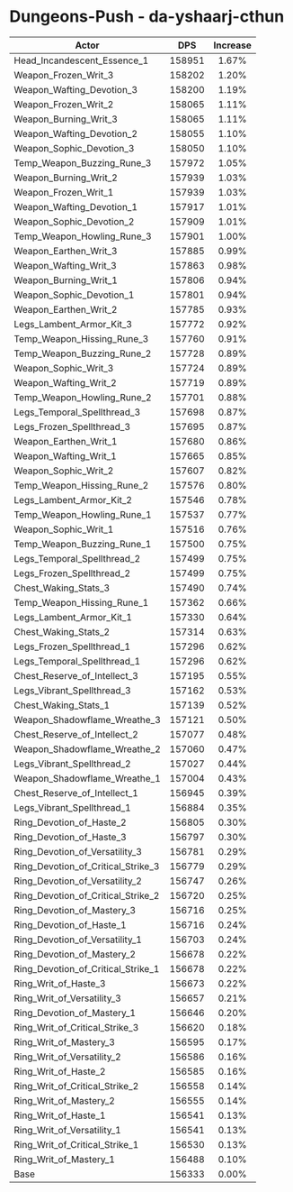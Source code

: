 # Dungeons-Push - da-yshaarj-cthun
| Actor | DPS | Increase |
|---|:---:|:---:|
|Head_Incandescent_Essence_1|158951|1.67%|
|Weapon_Frozen_Writ_3|158202|1.20%|
|Weapon_Wafting_Devotion_3|158200|1.19%|
|Weapon_Frozen_Writ_2|158065|1.11%|
|Weapon_Burning_Writ_3|158065|1.11%|
|Weapon_Wafting_Devotion_2|158055|1.10%|
|Weapon_Sophic_Devotion_3|158050|1.10%|
|Temp_Weapon_Buzzing_Rune_3|157972|1.05%|
|Weapon_Burning_Writ_2|157939|1.03%|
|Weapon_Frozen_Writ_1|157939|1.03%|
|Weapon_Wafting_Devotion_1|157917|1.01%|
|Weapon_Sophic_Devotion_2|157909|1.01%|
|Temp_Weapon_Howling_Rune_3|157901|1.00%|
|Weapon_Earthen_Writ_3|157885|0.99%|
|Weapon_Wafting_Writ_3|157863|0.98%|
|Weapon_Burning_Writ_1|157806|0.94%|
|Weapon_Sophic_Devotion_1|157801|0.94%|
|Weapon_Earthen_Writ_2|157785|0.93%|
|Legs_Lambent_Armor_Kit_3|157772|0.92%|
|Temp_Weapon_Hissing_Rune_3|157760|0.91%|
|Temp_Weapon_Buzzing_Rune_2|157728|0.89%|
|Weapon_Sophic_Writ_3|157724|0.89%|
|Weapon_Wafting_Writ_2|157719|0.89%|
|Temp_Weapon_Howling_Rune_2|157701|0.88%|
|Legs_Temporal_Spellthread_3|157698|0.87%|
|Legs_Frozen_Spellthread_3|157695|0.87%|
|Weapon_Earthen_Writ_1|157680|0.86%|
|Weapon_Wafting_Writ_1|157665|0.85%|
|Weapon_Sophic_Writ_2|157607|0.82%|
|Temp_Weapon_Hissing_Rune_2|157576|0.80%|
|Legs_Lambent_Armor_Kit_2|157546|0.78%|
|Temp_Weapon_Howling_Rune_1|157537|0.77%|
|Weapon_Sophic_Writ_1|157516|0.76%|
|Temp_Weapon_Buzzing_Rune_1|157500|0.75%|
|Legs_Temporal_Spellthread_2|157499|0.75%|
|Legs_Frozen_Spellthread_2|157499|0.75%|
|Chest_Waking_Stats_3|157490|0.74%|
|Temp_Weapon_Hissing_Rune_1|157362|0.66%|
|Legs_Lambent_Armor_Kit_1|157330|0.64%|
|Chest_Waking_Stats_2|157314|0.63%|
|Legs_Frozen_Spellthread_1|157296|0.62%|
|Legs_Temporal_Spellthread_1|157296|0.62%|
|Chest_Reserve_of_Intellect_3|157195|0.55%|
|Legs_Vibrant_Spellthread_3|157162|0.53%|
|Chest_Waking_Stats_1|157139|0.52%|
|Weapon_Shadowflame_Wreathe_3|157121|0.50%|
|Chest_Reserve_of_Intellect_2|157077|0.48%|
|Weapon_Shadowflame_Wreathe_2|157060|0.47%|
|Legs_Vibrant_Spellthread_2|157027|0.44%|
|Weapon_Shadowflame_Wreathe_1|157004|0.43%|
|Chest_Reserve_of_Intellect_1|156945|0.39%|
|Legs_Vibrant_Spellthread_1|156884|0.35%|
|Ring_Devotion_of_Haste_2|156805|0.30%|
|Ring_Devotion_of_Haste_3|156797|0.30%|
|Ring_Devotion_of_Versatility_3|156781|0.29%|
|Ring_Devotion_of_Critical_Strike_3|156779|0.29%|
|Ring_Devotion_of_Versatility_2|156747|0.26%|
|Ring_Devotion_of_Critical_Strike_2|156720|0.25%|
|Ring_Devotion_of_Mastery_3|156716|0.25%|
|Ring_Devotion_of_Haste_1|156716|0.24%|
|Ring_Devotion_of_Versatility_1|156703|0.24%|
|Ring_Devotion_of_Mastery_2|156678|0.22%|
|Ring_Devotion_of_Critical_Strike_1|156678|0.22%|
|Ring_Writ_of_Haste_3|156673|0.22%|
|Ring_Writ_of_Versatility_3|156657|0.21%|
|Ring_Devotion_of_Mastery_1|156646|0.20%|
|Ring_Writ_of_Critical_Strike_3|156620|0.18%|
|Ring_Writ_of_Mastery_3|156595|0.17%|
|Ring_Writ_of_Versatility_2|156586|0.16%|
|Ring_Writ_of_Haste_2|156585|0.16%|
|Ring_Writ_of_Critical_Strike_2|156558|0.14%|
|Ring_Writ_of_Mastery_2|156555|0.14%|
|Ring_Writ_of_Haste_1|156541|0.13%|
|Ring_Writ_of_Versatility_1|156541|0.13%|
|Ring_Writ_of_Critical_Strike_1|156530|0.13%|
|Ring_Writ_of_Mastery_1|156488|0.10%|
|Base|156333|0.00%|
